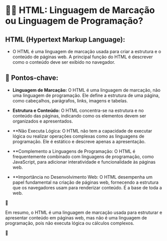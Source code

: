 # 🤷‍♀️ HTML: Linguagem de Marcação ou Linguagem de Programação?

##  **HTML (Hypertext Markup Language):**

- O HTML é uma linguagem de marcação usada para criar a estrutura e o conteúdo de páginas web. A principal função do HTML é descrever como o conteúdo deve ser exibido no navegador.

## 🔑 **Pontos-chave:**

- **Linguagem de Marcação:** O HTML é uma linguagem de marcação, não uma linguagem de programação. Ele define a estrutura de uma página, como cabeçalhos, parágrafos, links, imagens e tabelas.

- **Estrutura e Conteúdo:** O HTML concentra-se na estrutura e no conteúdo das páginas, indicando como os elementos devem ser organizados e apresentados.

- **Não Executa Lógica: O HTML não tem a capacidade de executar lógica ou realizar operações complexas como as linguagens de programação. Ele é estático e descreve apenas a apresentação.

- **Complemento a Linguagens de Programação: O HTML é frequentemente combinado com linguagens de programação, como JavaScript, para adicionar interatividade e funcionalidade às páginas web.

- **Importância no Desenvolvimento Web: O HTML desempenha um papel fundamental na criação de páginas web, fornecendo a estrutura que os navegadores usam para renderizar conteúdo. É a base de toda a web.

📌

Em resumo, o HTML é uma linguagem de marcação usada para estruturar e apresentar conteúdo em páginas web, mas não é uma linguagem de programação, pois não executa lógica ou cálculos complexos.

📌
